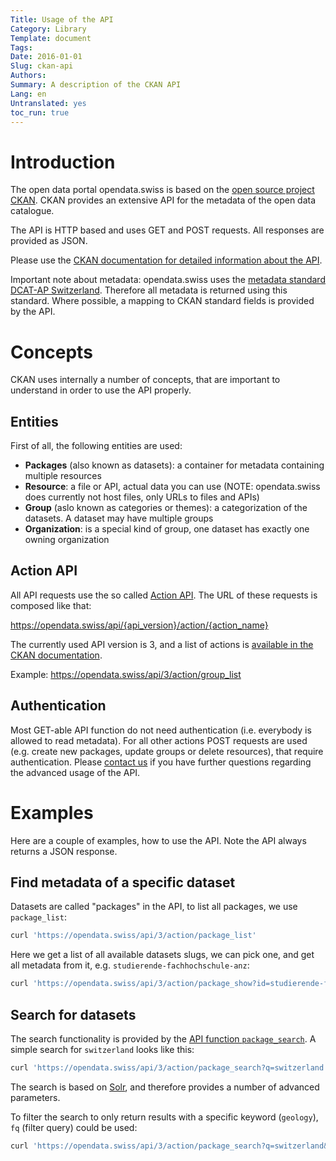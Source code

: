 ```yaml
---
Title: Usage of the API
Category: Library
Template: document
Tags:
Date: 2016-01-01
Slug: ckan-api
Authors:
Summary: A description of the CKAN API
Lang: en
Untranslated: yes
toc_run: true
---
```


# Introduction

The open data portal opendata.swiss is based on the [open source project CKAN](http://ckan.org).
CKAN provides an extensive API for the metadata of the open data catalogue.

The API is HTTP based and uses GET and POST requests.
All responses are provided as JSON.

Please use the [CKAN documentation for detailed information about the API](http://docs.ckan.org/en/latest/api/).

Important note about metadata: opendata.swiss uses the [metadata standard DCAT-AP Switzerland](/en/library/ch-dcat-ap). Therefore all metadata is returned using this standard. Where possible, a mapping to CKAN standard fields is provided by the API.

# Concepts

CKAN uses internally a number of concepts, that are important to understand in order to use the API properly.

## Entities

First of all, the following entities are used:

* **Packages** (also known as datasets): a container for metadata containing multiple resources
* **Resource**: a file or API, actual data you can use (NOTE: opendata.swiss does currently not host files, only URLs to files and APIs)
* **Group** (aslo known as categories or themes): a categorization of the datasets. A dataset may have multiple groups
* **Organization**: is a special kind of group, one dataset has exactly one owning organization

## Action API

All API requests use the so called [Action API](http://docs.ckan.org/en/latest/api/#action-api-reference).
The URL of these requests is composed like that:

https://opendata.swiss/api/{api_version}/action/{action_name}

The currently used API version is 3, and a list of actions is [available in the CKAN documentation](http://docs.ckan.org/en/latest/api/#action-api-reference).

Example: https://opendata.swiss/api/3/action/group_list

## Authentication

Most GET-able API function do not need authentication (i.e. everybody is allowed to read metadata).
For all other actions POST requests are used (e.g. create new packages, update groups or delete resources), that require authentication.
Please [contact us](mailto:opendata@bar.admin.ch) if you have further questions regarding the advanced usage of the API.

# Examples

Here are a couple of examples, how to use the API.
Note the API always returns a JSON response.

## Find metadata of a specific dataset

Datasets are called "packages" in the API, to list all packages, we use `package_list`:

```bash
curl 'https://opendata.swiss/api/3/action/package_list'
```

Here we get a list of all available datasets slugs, we can pick one, and get all metadata from it, e.g. `studierende-fachhochschule-anz`:

```bash
curl 'https://opendata.swiss/api/3/action/package_show?id=studierende-fachhochschule-anz'
```

## Search for datasets

The search functionality is provided by the [API function `package_search`](http://docs.ckan.org/en/latest/api/#ckan.logic.action.get.package_search).
A simple search for `switzerland` looks like this:

```bash
curl 'https://opendata.swiss/api/3/action/package_search?q=switzerland'
```

The search is based on [Solr](http://lucene.apache.org/solr/), and therefore provides a number of advanced parameters.

To filter the search to only return results with a specific keyword (`geology`), `fq` (filter query) could be used:

```bash
curl 'https://opendata.swiss/api/3/action/package_search?q=switzerland&fq=+keywords_en:geology'
```
